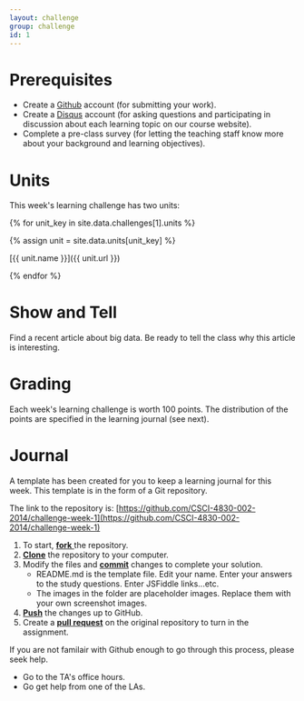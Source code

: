 ```yaml
---
layout: challenge
group: challenge
id: 1
---
```


# Prerequisites

* Create a [Github](http://www.github.com) account (for submitting your work).
* Create a [Disqus](http://www.disqus.com) account (for asking questions and participating in discussion about each learning topic on our course website).
* Complete a pre-class survey (for letting the teaching staff know more about your background and learning objectives).

# Units

This week's learning challenge has two units:

{% for unit_key in site.data.challenges[1].units %}

{% assign unit = site.data.units[unit_key] %}

[{{ unit.name }}]({{ unit.url }})

{% endfor %}

# Show and Tell

Find a recent article about big data. Be ready to tell the class why this article is interesting.

# Grading

Each week's learning challenge is worth 100 points. The distribution of the points are specified in the learning journal (see next). 

# Journal

A template has been created for you to keep a learning journal for this week. This template is in the form of a Git repository. 

The link to the repository is: [https://github.com/CSCI-4830-002-2014/challenge-week-1](https://github.com/CSCI-4830-002-2014/challenge-week-1)

1. To start, [**fork** ][forking] the repository.
1. [**Clone**][ref-clone] the repository to your computer.
1. Modify the files and [**commit**][ref-commit] changes to complete your solution.
	* README.md is the template file. Edit your name. Enter your answers to the study questions. Enter JSFiddle links...etc.
	* The images in the folder are placeholder images. Replace them with your own screenshot images.
1. [**Push**][ref-push] the changes up to GitHub.
1. Create a [**pull request**][pull-request] on the original repository to turn in the assignment.

If you are not familair with Github enough to go through this process, please seek help. 

* Go to the TA's office hours.
* Go get help from one of the LAs.

<!-- Links -->
[create-repo]: https://help.github.com/articles/create-a-repo
[private-repos]: /guide/private_repos
[add-to-team-action]: https://github.com/education/teachers_pet/#giving-others-access
[teachers-pet]: https://github.com/education/teachers_pet
[help-add-to-team]: https://help.github.com/articles/adding-organization-members-to-a-team
[help-access-control]: https://help.github.com/articles/what-are-the-different-access-permissions#organization-accounts
[forking]: https://guides.github.com/activities/forking/
[ref-clone]: http://gitref.org/creating/#clone
[ref-commit]: http://gitref.org/basic/#commit
[ref-push]: http://gitref.org/remotes/#push
[pull-request]: https://help.github.com/articles/creating-a-pull-request
[raw]: https://raw.githubusercontent.com/education/guide/master/docs/forks.md

<!-- After you've  -->

<!-- ## Checkpoint 3

The third checkpoint is when you've completed the section [Rotating into Columns](http://bost.ocks.org/mike/bar/3/#columns) in the article [Let’s Make a Bar Chart, III](http://bost.ocks.org/mike/bar/3/). Take a full screenshot and submit it. It should look something similar to below.

![checkpoint3](checkpoint3.png)

The data you need for this article is provided below for your convenience. You will need to create a text file containing this data and host it somewhere (e.g., Gist), like in the previous checkpoint. 

<pre>
name	value
A	.08167
B	.01492
C	.02782
D	.04253
E	.12702
F	.02288
G	.02015
H	.06094
I	.06966
J	.00153
K	.00772
L	.04025
M	.02406
N	.06749
O	.07507
P	.01929
Q	.00095
R	.05987
S	.06327
T	.09056
U	.02758
V	.00978
W	.02360
X	.00150
Y	.01974
Z	.00074
</pre>

## Checkpoint 4

The fourth checkpoint is when you've reached the end of the article [Let’s Make a Bar Chart, III](http://bost.ocks.org/mike/bar/3/). Take a full screenshot and submit it. It should look something similar to below.

![checkpoint4](checkpoint4.png) -->


<!-- ## Challenges

__Challenge 1:__ Make the chart smaller. Enlarge the text. Reduce the number of ticks. Change the color of the bars to red. The result should look like below.

 ![challenge1](challenge1.png)

__Challenge 2:__ 

{% highlight javascript %}
var max = d3.max(data, function (d) {
        return d.value;
});
{% endhighlight %}
and

{% highlight javascript %}
.attr("opacity", function(d) { return d.value / max });
{% endhighlight %}


![challenge2](challenge2.png)
 -->




